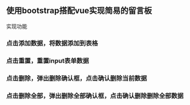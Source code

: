 ## 使用bootstrap搭配vue实现简易的留言板
实现功能
### 点击添加数据，将数据添加到表格
### 点击重置，重置input表单数据
### 点击删除，弹出删除确认框，点击确认删除当前数据
### 点击删除全部，弹出删除全部确认框，点击确认删除删除全部数据